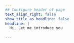 ```yaml
---
## Configure header of page
text_align_right: false
show_title_as_headline: false
headline: |
  Hi, Let me introduce you
  
---
```


<!-- this is a subheadline -->
